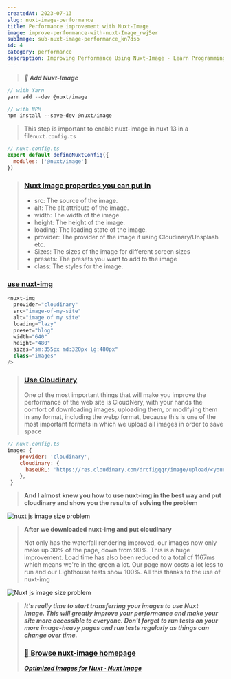 ```yaml
---
createdAt: 2023-07-13
slug: nuxt-image-performance
title: Performance improvement with Nuxt-Image
image: improve-performance-with-nuxt-Image_rwj5er
subImage: sub-nuxt-image-performance_kn7dso
id: 4
category: performance
description: Improving Performance Using Nuxt-Image - Learn Programming with Ahmed Waleed
---
```

> ***🚀 Add Nuxt-Image***

```javascript
// with Yarn
yarn add --dev @nuxt/image

// with NPM
npm install --save-dev @nuxt/image
```

> This step is important to enable nuxt-image in nuxt 13 in a file`nuxt.config.ts`

```javascript
// nuxt.config.ts
export default defineNuxtConfig({
  modules: ['@nuxt/image']
})
```

> ### [Nuxt Image properties you can put in](https://ahmed.lineitsolutions.com/blog/nuxt-image-performance#nuxt-image-%D8%A7%D9%84%D8%AE%D8%B5%D8%A7%D8%A6%D8%B5-%D8%A7%D9%84%D9%8A-%D8%AA%D9%82%D8%AF%D8%B1-%D8%AA%D8%AD%D8%B7%D9%87%D8%A7-%D9%81%D9%8A)
>
> * src: The source of the image.
> * alt: The alt attribute of the image.
> * width: The width of the image.
> * height: The height of the image.
> * loading: The loading state of the image.
> * provider: The provider of the image if using Cloudinary/Unsplash etc.
> * Sizes: The sizes of the image for different screen sizes
> * presets: The presets you want to add to the image
> * class: The styles for the image.

### [use nuxt-img](https://ahmed.lineitsolutions.com/blog/nuxt-image-performance#%D8%A7%D8%B3%D8%AA%D8%AE%D8%AF%D8%A7%D9%85-nuxt-img)

```javascript
<nuxt-img
  provider="cloudinary"
  src="image-of-my-site"
  alt="image of my site"
  loading="lazy"
  preset="blog"
  width="640"
  height="480"
  sizes="sm:355px md:320px lg:480px"
  class="images"
/>
```

> ### [Use Cloudinary](https://ahmed.lineitsolutions.com/blog/nuxt-image-performance#%D8%A7%D8%B3%D8%AA%D8%AE%D8%AF%D9%85-cloudinary)
>
> One of the most important things that will make you improve the performance of the web site is CloudNery, with your hands the comfort of downloading images, uploading them, or modifying them in any format, including the webp format, because this is one of the most important formats in which we upload all images in order to save space

```javascript
// nuxt.config.ts
image: {
    provider: 'cloudinary',
    cloudinary: {
      baseURL: 'https://res.cloudinary.com/drcfigqqr/image/upload/<your-id>/',
    },
 }
```

> **And ﻿I almost knew you how to use nuxt-img in the best way and put cloudinary and show you the results of solving the problem**

![nuxt js image size problem](https://res.cloudinary.com/drcfigqqr/image/upload/v1688500786/Screenshot_49_t8lync.webp "nuxt js image size problem")

> **After we downloaded nuxt-img and put cloudinary**
>
> Not only has the waterfall rendering improved, our images now only make up 30% of the page, down from 90%. This is a huge improvement. Load time has also been reduced to a total of 1167ms which means we're in the green a lot. Our page now costs a lot less to run and our Lighthouse tests show 100%. All this thanks to the use of nuxt-img

![Nuxt js image size problem](https://res.cloudinary.com/drcfigqqr/image/upload/v1688501041/Screenshot_50_hn9wjq.webp "Nuxt js image size problem")

> ***It's really time to start transferring your images to use Nuxt Image. This will greatly improve your performance and make your site more accessible to everyone. Don't forget to run tests on your more image-heavy pages and run tests regularly as things can change over time.***
>
> ### [📝 Browse nuxt-image homepage](https://ahmed.lineitsolutions.com/blog/nuxt-image-performance#%D8%AA%D8%B5%D9%81%D8%AD-%D8%A7%D9%84%D8%B5%D9%81%D8%AD%D8%A9-%D8%A7%D9%84%D8%B1%D8%A6%D9%8A%D8%B3%D9%8A%D8%A9-%D9%84-nuxt-image)
>
> ***[Optimized images for Nuxt · Nuxt Image](https://image.nuxtjs.org/)***